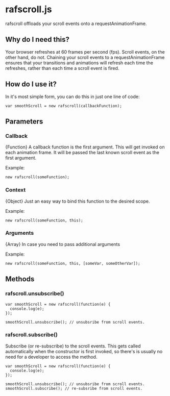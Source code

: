# rafscroll.js
rafscroll offloads your scroll events onto a requestAnimationFrame.

## Why do I need this?
Your browser refreshes at 60 frames per second (fps). Scroll events, on the
other hand, do not. Chaining your scroll events to a requestAnimationFrame
ensures that your transitions and animations will refresh each time the
refreshes, rather than each time a scroll event is fired.

## How do I use it?
In it's most simple form, you can do this in just one line of code:

    var smoothScroll = new rafscroll(callbackFunction);

## Parameters

### Callback
{Function} A callback function is the first argument. This will get invoked on each
animation frame. It will be passed the last known scroll event as the first
argument.

Example:

    new rafscroll(someFunction);

### Context
{Object} Just an easy way to bind this function to the desired scope.

Example:

    new rafscroll(someFunction, this);

### Arguments
{Array} In case you need to pass additional arguments

Example:

    new rafscroll(someFunction, this, [someVar, someOtherVar]);

## Methods

### rafscroll.unsubscribe()
    var smoothScroll = new rafscroll(function(e) {
      console.log(e);
    });

    smoothScroll.unsubscribe(); // unsubsribe from scroll events.

### rafscroll.subscribe()
Subscribe (or re-subscribe) to the scroll events. This gets called
automatically when the constructor is first invoked, so there's is
usually no need for a developer to access the method.

    var smoothScroll = new rafscroll(function(e) {
      console.log(e);
    });

    smoothScroll.unsubscribe(); // unsubsribe from scroll events.
    smoothScroll.subscribe(); // re-subsribe from scroll events.

